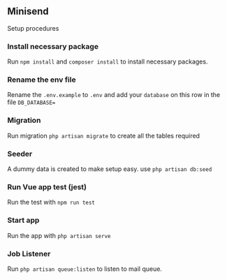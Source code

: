 ## Minisend
Setup procedures

### Install necessary package
Run `npm install` and `composer install` to install necessary packages.
### Rename the env file
Rename the `.env.example` to `.env` and add your `database` on this row in the file `DB_DATABASE=`
### Migration
Run migration `php artisan migrate` to create all the tables required
### Seeder
A dummy data is created to make setup easy. use 
`php artisan db:seed`

### Run Vue app test (jest)
Run the test with `npm run test`
### Start app 
Run the app with `php artisan serve`

### Job Listener 
Run `php artisan queue:listen` to listen to mail queue.


